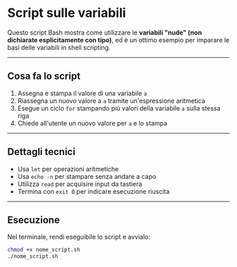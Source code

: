 # Script sulle variabili

Questo script Bash mostra come utilizzare le **variabili "nude" (non dichiarate esplicitamente con tipo)**, ed è un ottimo esempio per imparare le basi delle variabili in shell scripting.

---

## Cosa fa lo script

1. Assegna e stampa il valore di una variabile `a`
2. Riassegna un nuovo valore a `a` tramite un'espressione aritmetica
3. Esegue un ciclo `for` stampando più valori della variabile `a` sulla stessa riga
4. Chiede all'utente un nuovo valore per `a` e lo stampa

---

## Dettagli tecnici

- Usa `let` per operazioni aritmetiche
- Usa `echo -n` per stampare senza andare a capo
- Utilizza `read` per acquisire input da tastiera
- Termina con `exit 0` per indicare esecuzione riuscita

---

## Esecuzione

Nel terminale, rendi eseguibile lo script e avvialo:

```bash
chmod +x nome_script.sh
./nome_script.sh
